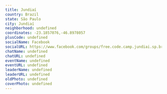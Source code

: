 ```yaml
---
title: Jundiaí
country: Brazil
state: São Paulo
city: Jundiaí
neighborhood: undefined
coordinates: -23.1857076,-46.8978057
plusCode: undefined
socialName: Facebook
socialURL: https://www.facebook.com/groups/free.code.camp.jundiai.sp.br
chatName: undefined
chatURL: undefined
eventName: undefined
eventURL: undefined
leaderName: undefined
leaderURL: undefined
oldPhoto: undefined
coverPhoto: undefined
---
```

